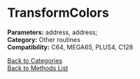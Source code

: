 # TransformColors

**Parameters:** address, address;  
**Category:** Other routines  
**Compatibility:** C64, MEGA65, PLUS4, C128  


[Back to Categories](../categories/other_routines.md)  
[Back to Methods List](../../SUMMARY.md)
